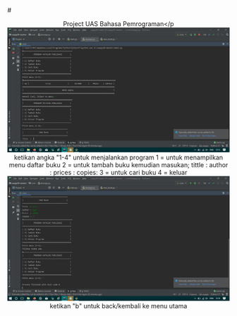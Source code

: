 #<p align="center">Project UAS Bahasa Pemrograman</p
![](ss1.jpg)
 ketikan angka "1-4" untuk menjalankan program
  1 = untuk menampilkan menu daftar buku
  2 = untuk tambah buku
    kemudian masukan;
      tittle<judul buku>          :
      author<nama penulis>        :
      prices<harga buku>          :
      copies<banyak buku tersedia>:
  3 = untuk cari buku
  4 = keluar
![](ss2.jpg)
  ketikan "b" untuk back/kembali ke menu utama

